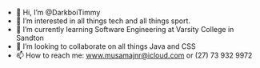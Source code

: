 - 👋 Hi, I’m @DarkboiTimmy
- 👀 I’m interested in all things tech and all things sport.
- 🌱 I’m currently learning Software Engineering at Varsity College in Sandton
- 💞️ I’m looking to collaborate on all things Java and CSS
- 📫 How to reach me: www.musamajnr@icloud.com or (27) 73 932 9972

<!---
DarkboiTimmy/DarkboiTimmy is a ✨ special ✨ repository because its `README.md` (this file) appears on your GitHub profile.
You can click the Preview link to take a look at your changes.
--->
